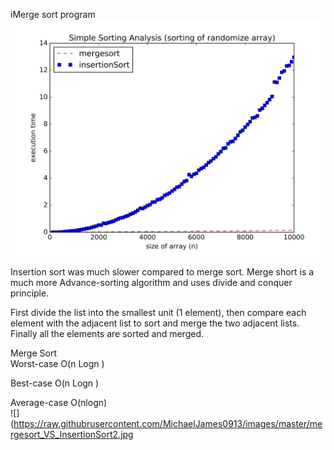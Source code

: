 iMerge sort program
![](https://raw.githubusercontent.com/MichaelJames0913/images/master/mergesort_VS_InsertionSort1.jpg)

Insertion sort was much slower compared to merge sort. Merge short is a much more Advance-sorting algorithm and uses divide and conquer principle. 
    
First divide the list into the smallest unit (1 element), then compare each element with the adjacent list to sort and merge the two adjacent lists. Finally all the elements are sorted and merged.
  
Merge Sort    				
Worst-case O(n Logn )   		                          
   
Best-case  O(n Logn )                                    
   
Average-case O(nlogn)                                       
![](https://raw.githubrusercontent.com/MichaelJames0913/images/master/mergesort_VS_InsertionSort2.jpg  

